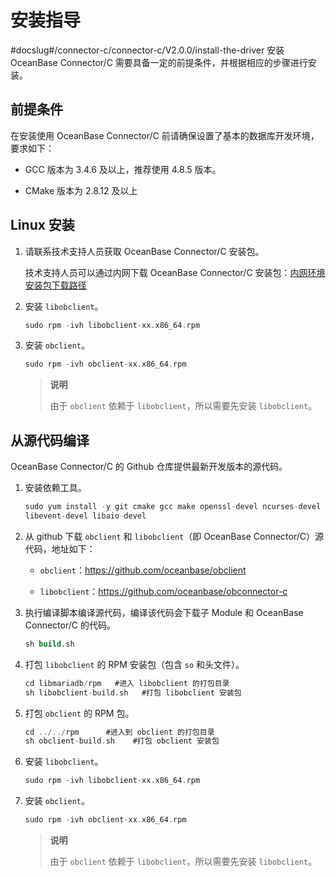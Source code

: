安装指导 
=========================
#docslug#/connector-c/connector-c/V2.0.0/install-the-driver
安装 OceanBase Connector/C 需要具备一定的前提条件，并根据相应的步骤进行安装。

前提条件 
-------------------------

在安装使用 OceanBase Connector/C 前请确保设置了基本的数据库开发环境，要求如下：

* GCC 版本为 3.4.6 及以上，推荐使用 4.8.5 版本。

  

* CMake 版本为 2.8.12 及以上
  




Linux 安装 
-----------------------------

1. 请联系技术支持人员获取 OceanBase Connector/C 安装包。

   技术支持人员可以通过内网下载 OceanBase Connector/C 安装包：[内网环境安装包下载路径](http://rpm.corp.taobao.com/find.php?t=&os=&q=obclient&d=1&rid=29086)
   

2. 安装 `libobclient`。

   ```c
   sudo rpm -ivh libobclient-xx.x86_64.rpm
   ```

   

3. 安装 `obclient`。

   ```c
   sudo rpm -ivh obclient-xx.x86_64.rpm
   ```

   
   >**说明**
   >
   >由于 `obclient` 依赖于 `libobclient`，所以需要先安装 `libobclient`。
   




从源代码编译 
---------------------------

OceanBase Connector/C 的 Github 仓库提供最新开发版本的源代码。

1. 安装依赖工具。

   ```c
   sudo yum install -y git cmake gcc make openssl-devel ncurses-devel rpm-build  gcc-c++ bison bison-devel zlib-devel gnutls-devel libxml2-devel openssl-devel \
   libevent-devel libaio-devel
   ```

   

2. 从 github 下载 `obclient` 和 `libobclient`（即 OceanBase Connector/C）源代码，地址如下： 

   * `obclient`：https://github.com/oceanbase/obclient

     


   * `libobclient`：https://github.com/oceanbase/obconnector-c

     
   

   

3. 执行编译脚本编译源代码，编译该代码会下载子 Module 和 OceanBase Connector/C 的代码。

   ```sql
   sh build.sh 
   ```

   

4. 打包 `libobclient` 的 RPM 安装包（包含 `so` 和头文件）。

   ```c
   cd libmariadb/rpm   #进入 libobclient 的打包目录
   sh libobclient-build.sh   #打包 libobclient 安装包
   ```

   

5. 打包 `obclient` 的 RPM 包。

   ```c
   cd ../../rpm      #进入到 obclient 的打包目录
   sh obclient-build.sh    #打包 obclient 安装包
   ```

   

6. 安装 `libobclient`。

   ```c
   sudo rpm -ivh libobclient-xx.x86_64.rpm
   ```

   

7. 安装 `obclient`。

   ```c
   sudo rpm -ivh obclient-xx.x86_64.rpm
   ```
   
   >**说明**
   >
   >由于 `obclient` 依赖于 `libobclient`，所以需要先安装 `libobclient`。
   



